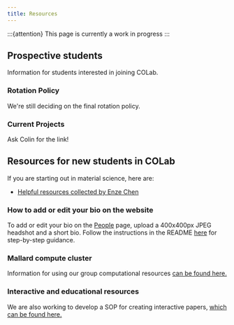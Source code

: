 ```yaml
---
title: Resources
---
```


:::{attention}
This page is currently a work in progress
:::

## Prospective students

Information for students interested in joining COLab.

### Rotation Policy

We're still deciding on the final rotation policy.

### Current Projects

Ask Colin for the link!

## Resources for new students in COLab

If you are starting out in material science, here are:

- [Helpful resources collected by Enze Chen](https://enze-chen.github.io/resources/)

### How to add or edit your bio on the website

To add or edit your bio on the [People](people.md) page, upload a 400x400px JPEG headshot and a short bio. Follow the instructions in the README [here](https://github.com/ophusgroup/landing) for step-by-step guidance.

### Mallard compute cluster

Information for using our group computational resources [can be found here.](resource-mallard.md)

### Interactive and educational resources

We are also working to develop a SOP for creating interactive papers, [which can be found here.](resource-interactive.md)

<!-- ## Offices

COLab student offices are in Durand 116. Colin's office is in Durand 123.
 -->
